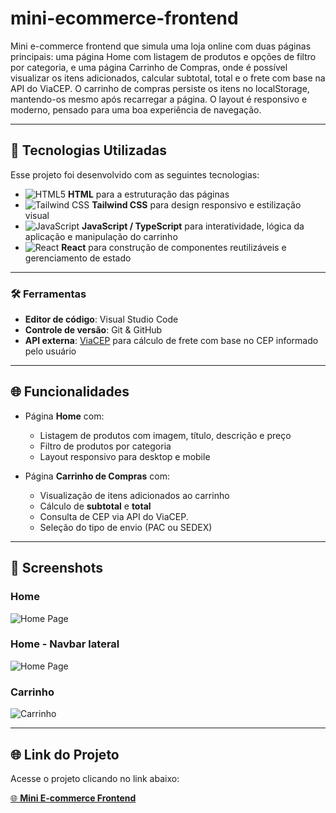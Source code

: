 # mini-ecommerce-frontend
Mini e-commerce frontend que simula uma loja online com duas páginas principais: uma página Home com listagem de produtos e opções de filtro por categoria, e uma página Carrinho de Compras, onde é possível visualizar os itens adicionados, calcular subtotal, total e o frete com base na API do ViaCEP. O carrinho de compras persiste os itens no localStorage, mantendo-os mesmo após recarregar a página. O layout é responsivo e moderno, pensado para uma boa experiência de navegação.

---

## 🚀 Tecnologias Utilizadas

Esse projeto foi desenvolvido com as seguintes tecnologias:

- ![HTML5](https://img.shields.io/badge/HTML5-%23E34F26.svg?style=flat-square&logo=html5&logoColor=white) **HTML** para a estruturação das páginas  
- ![Tailwind CSS](https://img.shields.io/badge/Tailwind_CSS-%2338B2AC.svg?style=flat-square&logo=tailwind-css&logoColor=white) **Tailwind CSS** para design responsivo e estilização visual  
- ![JavaScript](https://img.shields.io/badge/JavaScript-%23F7DF1E.svg?style=flat-square&logo=javascript&logoColor=white) **JavaScript / TypeScript** para interatividade, lógica da aplicação e manipulação do carrinho  
- ![React](https://img.shields.io/badge/React-%2320232a.svg?style=flat-square&logo=react&logoColor=%2361DAFB) **React** para construção de componentes reutilizáveis e gerenciamento de estado

---

### 🛠️ Ferramentas

- **Editor de código**: Visual Studio Code  
- **Controle de versão**: Git & GitHub  
- **API externa**: [ViaCEP](https://viacep.com.br/) para cálculo de frete com base no CEP informado pelo usuário  

---

## 🌐 Funcionalidades

- Página **Home** com:
  - Listagem de produtos com imagem, título, descrição e preço  
  - Filtro de produtos por categoria  
  - Layout responsivo para desktop e mobile  

- Página **Carrinho de Compras** com:
  - Visualização de itens adicionados ao carrinho  
  - Cálculo de **subtotal** e **total**  
  - Consulta de CEP via API do ViaCEP.
  - Seleção do tipo de envio (PAC ou SEDEX)  

---

## 📸 Screenshots

### Home
![Home Page](https://i.imgur.com/eRbq8YP.png)

### Home - Navbar lateral
![Home Page](https://i.imgur.com/i5V15Jk.png)

### Carrinho
![Carrinho](https://i.imgur.com/HhKo3Yp.png)

---

## 🌐 Link do Projeto

Acesse o projeto clicando no link abaixo:

[🌐 **Mini E-commerce Frontend**](https://mini-ecommerce-frontend-three.vercel.app/)
